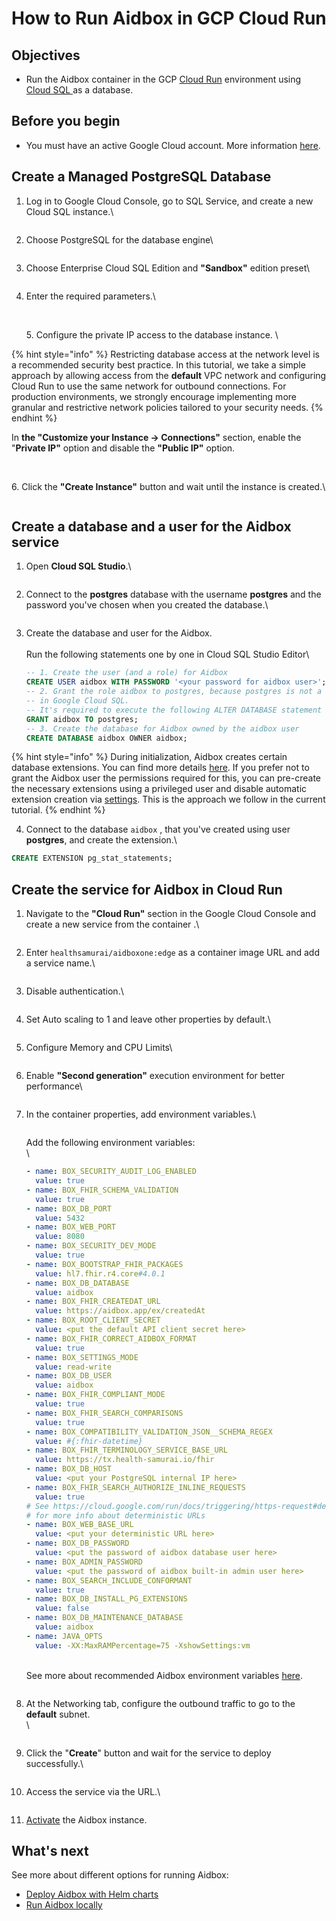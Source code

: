 # How to Run Aidbox in GCP Cloud Run

## Objectives <a href="#objectives" id="objectives"></a>

* Run the Aidbox container in the GCP [Cloud Run](https://cloud.google.com/run?hl=en) environment using [Cloud SQL ](https://cloud.google.com/sql?hl=en)as a database.

## Before you begin <a href="#before-you-begin" id="before-you-begin"></a>

* You must have an active Google Cloud account. More information [here](https://cloud.google.com/docs/get-started).

## Create a Managed PostgreSQL Database

1.  Log in to Google Cloud Console, go to SQL Service, and create a new Cloud SQL instance.\


    <figure><img src="../../../.gitbook/assets/96f8316d-950a-484c-aa89-a225f78c046e.png" alt=""><figcaption></figcaption></figure>
2.  Choose PostgreSQL for the database engine\


    <figure><img src="../../../.gitbook/assets/47976888-10c5-40fb-b571-5efb4d934433.png" alt=""><figcaption></figcaption></figure>
3.  Choose Enterprise Cloud SQL Edition and **"Sandbox"** edition preset\


    <figure><img src="../../../.gitbook/assets/9811df93-3a7b-45f1-928c-297a7a06b8fb.png" alt=""><figcaption></figcaption></figure>
4.  Enter the required parameters.\


    <figure><img src="../../../.gitbook/assets/ed9a9a48-423f-412a-a330-2e51a0bdbaac.png" alt=""><figcaption></figcaption></figure>

    \
    5\. Configure the private IP access to the database instance. \


{% hint style="info" %}
Restricting database access at the network level is a recommended security best practice. In this tutorial, we take a simple approach by allowing access from the **default** VPC network and configuring Cloud Run to use the same network for outbound connections. For production environments, we strongly encourage implementing more granular and restrictive network policies tailored to your security needs.
{% endhint %}

In **the "Customize your Instance -> Connections"** section, enable the "**Private IP"** option and disable the **"Public IP"** option.

<figure><img src="../../../.gitbook/assets/13580b5c-aa49-4d00-9001-bbc9d2a6878e.png" alt=""><figcaption></figcaption></figure>

\
6\. Click the **"Create Instance"** button and wait until the instance is created.\


<figure><img src="../../../.gitbook/assets/fddf7164-aa65-4fb8-a608-690abdf68733.png" alt=""><figcaption></figcaption></figure>

## Create a database and a user for the Aidbox service

1.  Open **Cloud SQL Studio**.\


    <figure><img src="../../../.gitbook/assets/7875abc8-9a2d-4f11-8412-d96f1bd0617e.png" alt=""><figcaption></figcaption></figure>
2.  Connect to the **postgres** database with the username **postgres** and the password you've chosen when you created the database.\


    <figure><img src="../../../.gitbook/assets/0abe38f1-9e9d-4c41-99ca-74550914d9aa.png" alt=""><figcaption></figcaption></figure>
3.  Create the database and user for the Aidbox.\
    \
    Run the following statements one by one in Cloud SQL Studio Editor\


    ```sql
    -- 1. Create the user (and a role) for Aidbox
    CREATE USER aidbox WITH PASSWORD '<your password for aidbox user>';
    -- 2. Grant the role aidbox to postgres, because postgres is not a superuser
    -- in Google Cloud SQL. 
    -- It's required to execute the following ALTER DATABASE statement
    GRANT aidbox TO postgres;
    -- 3. Create the database for Aidbox owned by the aidbox user
    CREATE DATABASE aidbox OWNER aidbox;
    ```

&#x20;     &#x20;

{% hint style="info" %}
During initialization, Aidbox creates certain database extensions. You can find more details [here](../../database/postgresql-extensions.md). If you prefer not to grant the Aidbox user the permissions required for this, you can pre-create the necessary extensions using a privileged user and disable automatic extension creation via [settings](../../reference/settings/database.md#db.install-pg-extensions).  This is the approach we follow in the current tutorial.
{% endhint %}

4. Connect to the database `aidbox` , that you've created using user **postgres**, and create the extension.\


```sql
CREATE EXTENSION pg_stat_statements;
```

## Create the service for Aidbox in Cloud Run

1.  Navigate to the **"Cloud Run"** section in the Google Cloud Console and create a new service from the container .\


    <figure><img src="../../../.gitbook/assets/b24b29aa-eaec-4ecd-9ef2-f743205a665a.png" alt=""><figcaption></figcaption></figure>
2.  Enter `healthsamurai/aidboxone:edge` as a container image URL and add a service name.\


    <figure><img src="../../../.gitbook/assets/78c85d4b-2c41-4faa-9a4f-d5d49bdd1b60.png" alt=""><figcaption></figcaption></figure>
3.  Disable authentication.\


    <figure><img src="../../../.gitbook/assets/78a68216-130b-43e5-b497-1aa70c9f03ad.png" alt=""><figcaption></figcaption></figure>
4.  Set Auto scaling to 1 and leave other properties by default.\


    <figure><img src="../../../.gitbook/assets/5144e1da-0054-4d9e-a2fc-742d9eee8972.png" alt=""><figcaption></figcaption></figure>
5.  Configure Memory and CPU Limits\


    <figure><img src="../../../.gitbook/assets/28d61f89-6b9a-426f-9302-5969713bf640.png" alt=""><figcaption></figcaption></figure>
6.  Enable **"Second generation"** execution environment for better performance\


    <figure><img src="../../../.gitbook/assets/9aef845b-9f25-4dc1-aaa6-275db56cf35f.png" alt=""><figcaption></figcaption></figure>
7.  In the container properties, add environment variables.\


    <figure><img src="../../../.gitbook/assets/34052075-100c-4afc-8a70-d882f172f503.png" alt=""><figcaption></figcaption></figure>

    Add the following environment variables:\
    \


    ```yaml
    - name: BOX_SECURITY_AUDIT_LOG_ENABLED
      value: true
    - name: BOX_FHIR_SCHEMA_VALIDATION
      value: true
    - name: BOX_DB_PORT
      value: 5432
    - name: BOX_WEB_PORT
      value: 8080
    - name: BOX_SECURITY_DEV_MODE
      value: true
    - name: BOX_BOOTSTRAP_FHIR_PACKAGES
      value: hl7.fhir.r4.core#4.0.1
    - name: BOX_DB_DATABASE
      value: aidbox
    - name: BOX_FHIR_CREATEDAT_URL
      value: https://aidbox.app/ex/createdAt
    - name: BOX_ROOT_CLIENT_SECRET
      value: <put the default API client secret here>
    - name: BOX_FHIR_CORRECT_AIDBOX_FORMAT
      value: true
    - name: BOX_SETTINGS_MODE
      value: read-write
    - name: BOX_DB_USER
      value: aidbox
    - name: BOX_FHIR_COMPLIANT_MODE
      value: true
    - name: BOX_FHIR_SEARCH_COMPARISONS
      value: true
    - name: BOX_COMPATIBILITY_VALIDATION_JSON__SCHEMA_REGEX
      value: #{:fhir-datetime}
    - name: BOX_FHIR_TERMINOLOGY_SERVICE_BASE_URL
      value: https://tx.health-samurai.io/fhir
    - name: BOX_DB_HOST
      value: <put your PostgreSQL internal IP here>
    - name: BOX_FHIR_SEARCH_AUTHORIZE_INLINE_REQUESTS
      value: true
    # See https://cloud.google.com/run/docs/triggering/https-request#deterministic  
    # for more info about deterministic URLs
    - name: BOX_WEB_BASE_URL
      value: <put your deterministic URL here>
    - name: BOX_DB_PASSWORD
      value: <put the password of aidbox database user here>
    - name: BOX_ADMIN_PASSWORD
      value: <put the password of aidbox built-in admin user here>
    - name: BOX_SEARCH_INCLUDE_CONFORMANT
      value: true
    - name: BOX_DB_INSTALL_PG_EXTENSIONS
      value: false
    - name: BOX_DB_MAINTENANCE_DATABASE
      value: aidbox
    - name: JAVA_OPTS
      value: -XX:MaxRAMPercentage=75 -XshowSettings:vm  
    ```

    \
    See more about recommended Aidbox environment variables [here](../../configuration/configure-aidbox-and-multibox.md).

    <figure><img src="../../../.gitbook/assets/bc06953f-ef76-4c90-ac15-59f1f56d3794.png" alt=""><figcaption></figcaption></figure>
8.  At the Networking tab, configure the outbound traffic to go to the **default** subnet.\
    \


    <figure><img src="../../../.gitbook/assets/b89e5183-91ac-4506-944f-376e4cc90d49.png" alt=""><figcaption></figcaption></figure>
9. Click the "**Create**" button and wait for the service to deploy successfully.\


<figure><img src="../../../.gitbook/assets/c72b5c74-925a-4c5b-ab30-f8e33f230640.png" alt=""><figcaption></figcaption></figure>

10. Access the service via the URL.\


<figure><img src="../../../.gitbook/assets/f2713806-c5b6-4fb7-9494-dd2c5d59c5c0.png" alt=""><figcaption></figcaption></figure>

11. [Activate](../../getting-started/run-aidbox-locally.md#id-4.-activate-your-aidbox-instance) the Aidbox instance.

## What's next

See more about different options for running Aidbox:

* [Deploy Aidbox with Helm charts](../../deployment-and-maintenance/deploy-aidbox/run-aidbox-in-kubernetes/deploy-aidbox-with-helm-charts.md)
* [Run Aidbox locally](../../getting-started/run-aidbox-locally.md)

